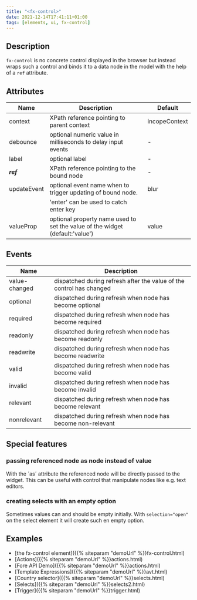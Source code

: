 ```yaml
---
title: "<fx-control>"
date: 2021-12-14T17:41:11+01:00
tags: [elements, ui, fx-control]
---
```

## Description

`fx-control` is no concrete control displayed in the browser but
instead wraps such a control and binds it to a data node in the model with the help of a `ref` attribute.



## Attributes

| Name | Description | Default |
|------|-------------| -------- |
| context | XPath reference pointing to parent context | incopeContext |
| debounce | optional numeric value in milliseconds to delay input events | - |
| label | optional label | - |
| ***ref*** | XPath reference pointing to the bound node | - |
| updateEvent | optional event name when to trigger updating of bound node. | blur |
| | 'enter' can be used to catch enter key |
| valueProp | optional property name used to set the value of the widget (default:'value') | value |

## Events

| Name | Description |
|------|-------------|
| value-changed | dispatched during refresh after the value of the control has changed |
| optional | dispatched during refresh when node has become optional |
| required | dispatched during refresh when node has become required |
| readonly | dispatched during refresh when node has become readonly |
| readwrite | dispatched during refresh when node has become readwrite |
| valid | dispatched during refresh when node has become valid |
| invalid | dispatched during refresh when node has become invalid |
| relevant | dispatched during refresh when node has become relevant |
| nonrelevant | dispatched during refresh when node has become non-relevant |

## Special features

### passing referenced node as node instead of value

With the ´as´ attribute the referenced node will be directly
passed to the widget. This can be useful with control that manipulate 
nodes like e.g. text editors.

### creating selects with an empty option

Sometimes values can and should be empty initially. With `selection="open"` on
the select element it will create such en empty option.

## Examples
* [the fx-control element]({{% siteparam "demoUrl" %}}fx-control.html)
* [Actions]({{% siteparam "demoUrl" %}}actions.html)
* [Fore API Demo]({{% siteparam "demoUrl" %}}actions.html)
* [Template Expressions]({{% siteparam "demoUrl" %}}avt.html)
* [Country selector]({{% siteparam "demoUrl" %}}selects.html)
* [Selects]({{% siteparam "demoUrl" %}}selects2.html)
* [Trigger]({{% siteparam "demoUrl" %}}trigger.html)





